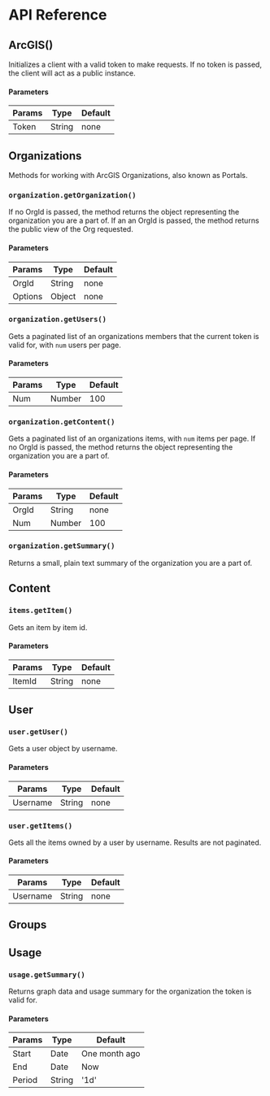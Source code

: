 
# API Reference

## ArcGIS()

Initializes a client with a valid token to make requests. If no token is passed, the client will act as a public instance.

#### Parameters
| Params         | Type         | Default                 |
| -------------- | ------------ | ----------------------- |
| Token          | String       | none                    |

## Organizations

Methods for working with ArcGIS Organizations, also known as Portals.

### `organization.getOrganization()`

If no OrgId is passed, the method returns the object representing the organization you are a part of. If an an OrgId is passed, the method returns the public view of the Org requested.

#### Parameters
| Params         | Type         | Default                 |
| -------------- | ------------ | ----------------------- |
| OrgId          | String       | none                    |
| Options        | Object       | none                    |

### `organization.getUsers()`

Gets a paginated list of an organizations members that the current token is valid for, with `num` users per page.

#### Parameters
| Params         | Type         | Default                 |
| -------------- | ------------ | ----------------------- |
| Num            | Number       | 100                     |

### `organization.getContent()`

Gets a paginated list of an organizations items, with `num` items per page. If no OrgId is passed, the method returns the object representing the organization you are a part of.

#### Parameters
| Params         | Type         | Default                 |
| -------------- | ------------ | ----------------------- |
| OrgId          | String       | none                    |
| Num            | Number       | 100                     |

### `organization.getSummary()`

Returns a small, plain text summary of the organization you are a part of.

## Content

### `items.getItem()`

Gets an item by item id.

#### Parameters
| Params         | Type         | Default                 |
| -------------- | ------------ | ----------------------- |
| ItemId         | String       | none                    |

## User

### `user.getUser()`

Gets a user object by username.

#### Parameters
| Params         | Type         | Default                 |
| -------------- | ------------ | ----------------------- |
| Username       | String       | none                    |

### `user.getItems()`

Gets all the items owned by a user by username. Results are not paginated.

#### Parameters
| Params         | Type         | Default                 |
| -------------- | ------------ | ----------------------- |
| Username       | String       | none                    |

## Groups

## Usage

### `usage.getSummary()`

Returns graph data and usage summary for the organization the token is valid for.

#### Parameters
| Params         | Type         | Default                 |
| -------------- | ------------ | ----------------------- |
| Start          | Date         | One month ago           |
| End            | Date         | Now                     |
| Period         | String       | '1d'                    |
